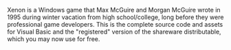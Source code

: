 Xenon is a Windows game that Max McGuire and Morgan McGuire wrote in 1995 during winter
vacation from high school/college, long before they were professional game developers. This is
the complete source code and assets for Visual Basic and the "registered" version of the
shareware distributable, which you may now use for free.
